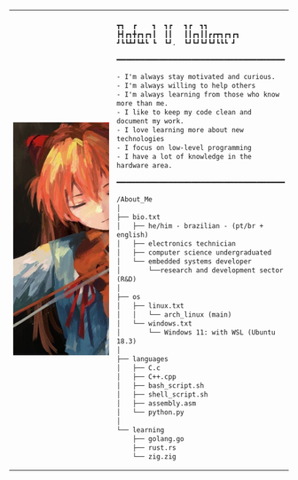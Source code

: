 <table>
  <tr>
    <td style="width: 50%;">
       <img src="https://github.com/RafaelVVolkmer/RafaelVVolkmer/blob/main/image.jpg" alt="Asuka" style="width: 200%; border: none;"/>
    </td>
    <td style="width: 50%; vertical-align: top;">
      <p style="font-family: monospace; font-size: 16px;">
       
    ┳┓  ┏    ┓  ┓┏   ┓┏  ┓┓        
    ┣┫┏┓╋┏┓┏┓┃  ┃┃   ┃┃┏┓┃┃┏┏┳┓┏┓┏┓
    ┛┗┗┻┛┗┻┗ ┗  ┗┛.  ┗┛┗┛┗┛┗┛┗┗┗ ┛ 
━━━━━━━━━━━━━━━━━━━━━━━━━━━━━━━━━━━━
  </p>
  
    - I'm always stay motivated and curious.
    - I'm always willing to help others
    - I'm always learning from those who know more than me.
    - I like to keep my code clean and document my work.
    - I love learning more about new technologies
    - I focus on low-level programming
    - I have a lot of knowledge in the hardware area.
━━━━━━━━━━━━━━━━━━━━━━━━━━━━━━━━━━━━
</p>

    /About_Me
    │
    ├── bio.txt
    │   ├── he/him - brazilian - (pt/br + english)
    │   ├── electronics technician
    │   ├── computer science undergraduated
    │   └── embedded systems developer 
    │       └──research and development sector (R&D)
    │
    ├── os
    │   ├── linux.txt
    │   │   └── arch_linux (main)
    │   └── windows.txt
    │       └── Windows 11: with WSL (Ubuntu 18.3)
    │
    ├── languages
    │   ├── C.c
    │   ├── C++.cpp
    │   ├── bash_script.sh
    │   ├── shell_script.sh
    │   ├── assembly.asm
    │   └── python.py
    │
    └── learning
        ├── golang.go
        ├── rust.rs
        └── zig.zig
  
  </tr>
</table>
